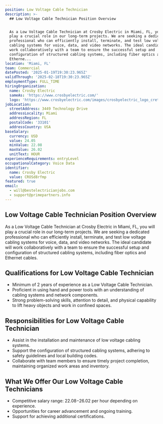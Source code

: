 ```yaml
---
position: Low Voltage Cable Technician
description: >-
  ## Low Voltage Cable Technician Position Overview


  As a Low Voltage Cable Technician at Crosby Electric in Miami, FL, you will
  play a crucial role in our long-term projects. We are seeking a dedicated
  professional who can efficiently install, terminate, and test low voltage
  cabling systems for voice, data, and video networks. The ideal candidate will
  work collaboratively with a team to ensure the successful setup and
  configuration of structured cabling systems, including fiber optics and
  Etherne...
location: 'Miami, FL'
team: Commercial
datePosted: '2025-01-19T19:30:23.965Z'
validThrough: '2025-02-18T19:30:23.965Z'
employmentType: FULL_TIME
hiringOrganization:
  name: Crosby Electric
  sameAs: 'https://www.crosbyelectric.com/'
  logo: 'https://www.crosbyelectric.com/images/crosbyelectric_logo_crete.png'
jobLocation:
  streetAddress: 3449 Technology Drive
  addressLocality: Miami
  addressRegion: FL
  postalCode: '33101'
  addressCountry: USA
baseSalary:
  currency: USD
  value: 24.05
  minValue: 22.08
  maxValue: 26.02
  unitText: HOUR
experienceRequirements: entryLevel
occupationalCategory: Voice Data
identifier:
  name: Crosby Electric
  value: CROSd8rfmp
featured: true
email:
  - will@bestelectricianjobs.com
  - support@primepartners.info
---
```




## Low Voltage Cable Technician Position Overview

As a Low Voltage Cable Technician at Crosby Electric in Miami, FL, you will play a crucial role in our long-term projects. We are seeking a dedicated professional who can efficiently install, terminate, and test low voltage cabling systems for voice, data, and video networks. The ideal candidate will work collaboratively with a team to ensure the successful setup and configuration of structured cabling systems, including fiber optics and Ethernet cables.

## Qualifications for Low Voltage Cable Technician

- Minimum of 2 years of experience as a Low Voltage Cable Technician.
- Proficient in using hand and power tools with an understanding of cabling systems and network components.
- Strong problem-solving skills, attention to detail, and physical capability to lift heavy objects and work in confined spaces.

## Responsibilities for Low Voltage Cable Technician

- Assist in the installation and maintenance of low voltage cabling systems.
- Support the configuration of structured cabling systems, adhering to safety guidelines and local building codes.
- Collaborate with team members to ensure timely project completion, maintaining organized work areas and inventory.

## What We Offer Our Low Voltage Cable Technicians

- Competitive salary range: $22.08-$26.02 per hour depending on experience.
- Opportunities for career advancement and ongoing training.
- Support for achieving additional certifications.